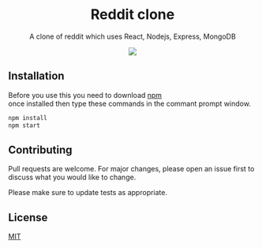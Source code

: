 <div align="center">
  <h1>Reddit clone</h1>
  <p>A clone of reddit which uses React, Nodejs, Express, MongoDB</p>
  <img src="https://i.imgur.com/G47WcW8.png"/>
</div>

## Installation

Before you use this you need to download [npm](https://pip.pypa.io/en/stable/)<br>
once installed then type these commands in the commant prompt window.

```bash
npm install
npm start
```

## Contributing
Pull requests are welcome. For major changes, please open an issue first to discuss what you would like to change.

Please make sure to update tests as appropriate.

## License
[MIT](https://choosealicense.com/licenses/mit/)
